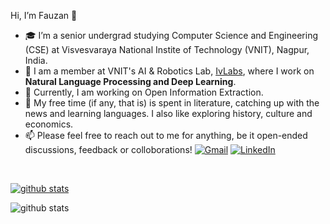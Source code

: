 Hi, I’m Fauzan 👋
- 🎓 I’m a senior undergrad studying Computer Science and Engineering (CSE) at Visvesvaraya National Instite of Technology (VNIT), Nagpur, India. 
- 🌱 I am a member at VNIT's AI & Robotics Lab, [IvLabs](https://www.ivlabs.in/), where I work on **Natural Language Processing and Deep Learning**.
- 📝 Currently, I am working on Open Information Extraction.
- 📖 My free time (if any, that is) is spent in literature, catching up with the news and learning languages. I also like exploring history, culture and economics.
- 📫 Please feel free to reach out to me for anything, be it open-ended discussions, feedback or colloborations!
       [![Gmail](https://img.shields.io/badge/Gmail-red?style=for-the-badge&logo=gmail&logoColor=white)](mailto:fauzanfarooqui7@gmail.com)
       [![LinkedIn](https://img.shields.io/badge/LinkedIn-blue?style=for-the-badge&logo=Linkedin&logoColor=white)](https://www.linkedin.com/in/fauzan-farooqui/)
       
<br>

[![ github stats](https://github-readme-stats.vercel.app/api?username=fauzanfarooqui&show_icons=true&theme=radical)](https://github.com/fauzanfarooqui/github-readme-stats)


![github stats](https://github-readme-stats.vercel.app/api/top-langs/?username=fauzanfarooqui&layout=compact&theme=dark)

<!---
FauzanFarooqui/FauzanFarooqui is a ✨ special ✨ repository because its `README.md` (this file) appears on your GitHub profile.
You can click the Preview link to take a look at your changes.
--->
